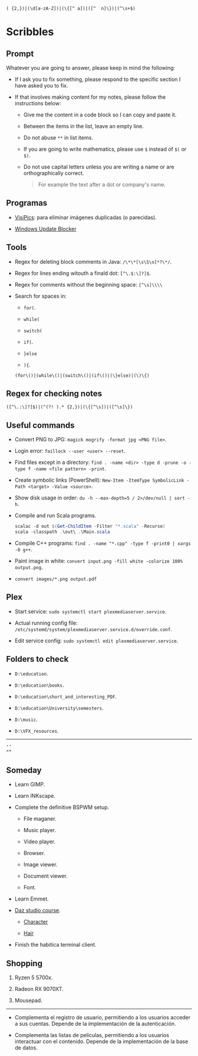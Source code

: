 ```
( {2,})|(\d[a-zA-Z])|(\{[^ a])|([^  n]\})|(^\s+$)
```

# Scribbles

## Prompt


Whatever you are going to answer, please keep in mind the following:

- If I ask you to fix something, please respond to the specific section I have asked you to fix.

- If that involves making content for my notes, please follow the instructions below:

	- Give me the content in a code block so I can copy and paste it.

	- Between the items in the list, leave an empty line.

	- Do not abuse `**` in list items.

	- If you are going to write mathematics, please use `$` instead of `$(` or `$)`.

	- Do not use capital letters unless you are writing a name or are orthographically correct.

		> For example the text after a dot or company's name.


## Programas

- [VisiPics](http://www.visipics.info/index.php?title=Download): para eliminar imágenes duplicadas (o parecidas).

- [Windows Update Blocker](https://www.sordum.org/9470/windows-update-blocker-v1-7/)

## Tools

- Regex for deleting block comments in Java: `/\*\*[\s\S\n]*?\*/`.

- Regex for lines ending witouth a finald dot: `[^\.$:\]?]$`.

- Regex for comments without the beginning space: `[^\s]\\\\`

- Search for spaces in:

	- `for(`.

	- `while(`

	- `switch(`

	- `if(`.

	- `}else`

	- `){`.

	```
	(for\()|(while\()|(switch\()|(if\()|(\}else)|(\)\{)
	```

## Regex for checking notes

```
([^\.:\]?]$)|(^(?! ).* {2,})|(\{[^\s])|([^\s]\})
```

## Useful commands

- Convert PNG to JPG: `magick mogrify -format jpg <PNG file>`.

- Login error: `faillock --user <user> --reset`.

- Find files except in a directory: `find . -name <dir> -type d -prune -o -type f -name <file pattern> -print`.

- Create symbolic links (PowerShell): `New-Item -ItemType SymbolicLink -Path <target> -Value <source>`.

- Show disk usage in order: `du -h --max-depth=5 / 2>/dev/null | sort -h`.

- Compile and run Scala programs.

	```powershell
	scalac -d out $(Get-ChildItem -Filter "*.scala" -Recurse)
	scala -classpath .\out\ .\Main.scala
	```

- Compile C++ programs: `find . -name "*.cpp" -type f -print0 | xargs -0 g++`.

- Paint image in white: `convert input.png -fill white -colorize 100% output.png`.

- `convert images/*.png output.pdf`

## Plex

- Start service: `sudo systemctl start plexmediaserver.service`.

- Actual running config file: `/etc/systemd/system/plexmediaserver.service.d/override.conf`.

- Edit service config: `sudo systemctl edit plexmediaserver.service`.

## Folders to check

- `D:\education`.

- `D:\education\books`.

- `D:\education\short_and_interesting_PDF`.

- `D:\education\University\semesters`.

- `D:\music`.

- `D:\VFX_resources`.

---

```
‘’
“”
```

## Someday

- Learn GIMP.

- Learn INKscape.

- Complete the definitive BSPWM setup.

	- File maganer.

	- Music player.

	- Video player.

	- Browser.

	- Image viewer.

	- Document viewer.

	- Font.

- Learn Emmet.

- [Daz studio course](https://www.daz3d.com/community/masterclass).

	- [Character](https://www.renderhub.com/rdaughterdaz/cici-for-genesis-9)

	- [Hair](https://www.daz3d.com/alo-phyllis-hair-for-genesis-9-8-and-81-female)

- Finish the habitica terminal client.

## Shopping

1. Ryzen 5 5700x.

2. Radeon RX 9070XT.

3. Mousepad.

---

- Complementa el registro de usuario, permitiendo a los usuarios acceder a sus cuentas. Depende de la implementación de la autenticación.

- Complementa las listas de películas, permitiendo a los usuarios interactuar con el contenido. Depende de la implementación de la base de datos.